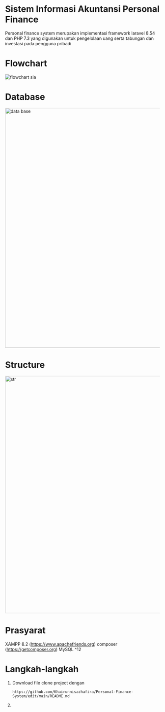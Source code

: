 # Sistem Informasi Akuntansi Personal Finance
Personal finance system merupakan implementasi framework laravel 8.54 dan PHP 7.3 yang digunakan untuk pengelolaan uang serta tabungan dan investasi pada pengguna pribadi

# Flowchart
![flowchart sia](https://github.com/Khairunnisazhafira/Personal-Finance-System/assets/152596345/3b0086b6-02ff-457b-a04b-b9f40083f1cf)

# Database
<img width="780" alt="data base" src="https://github.com/Khairunnisazhafira/Personal-Finance-System/assets/152596345/add629a3-44c2-40e0-b0f8-0134f115e88d">

# Structure
<img width="772" alt="str" src="https://github.com/Khairunnisazhafira/Personal-Finance-System/assets/152596345/ecfb88ff-0ccc-4380-a2c1-3c381ecbbb4f">

# Prasyarat
XAMPP 8.2 (https://www.apachefriends.org)
composer (https://getcomposer.org)
MySQL ^12

# Langkah-langkah
1. Download file
   clone project dengan
   ```
   https://github.com/Khairunnisazhafira/Personal-Finance-System/edit/main/README.md
   ```
2. 
